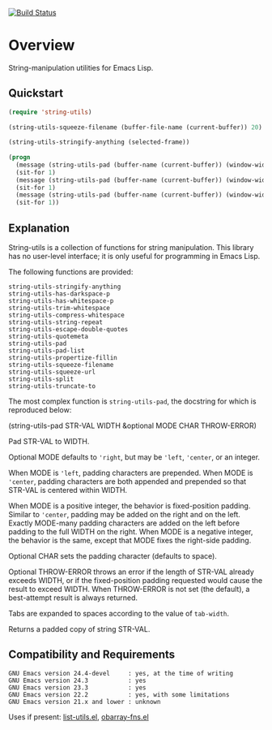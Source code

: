 [![Build Status](https://secure.travis-ci.org/rolandwalker/string-utils.png?branch=master)](http://travis-ci.org/rolandwalker/string-utils)

Overview
========

String-manipulation utilities for Emacs Lisp.

Quickstart
----------

```lisp
(require 'string-utils)
 
(string-utils-squeeze-filename (buffer-file-name (current-buffer)) 20)
 
(string-utils-stringify-anything (selected-frame))
 
(progn
  (message (string-utils-pad (buffer-name (current-buffer)) (window-width) 'right))
  (sit-for 1)
  (message (string-utils-pad (buffer-name (current-buffer)) (window-width) 'center))
  (sit-for 1)
  (message (string-utils-pad (buffer-name (current-buffer)) (window-width) 'left))
  (sit-for 1))
```

Explanation
-----------

String-utils is a collection of functions for string manipulation.
This library has no user-level interface; it is only useful
for programming in Emacs Lisp.

The following functions are provided:

	string-utils-stringify-anything
	string-utils-has-darkspace-p
	string-utils-has-whitespace-p
	string-utils-trim-whitespace
	string-utils-compress-whitespace
	string-utils-string-repeat
	string-utils-escape-double-quotes
	string-utils-quotemeta
	string-utils-pad
	string-utils-pad-list
	string-utils-propertize-fillin
	string-utils-squeeze-filename
	string-utils-squeeze-url
	string-utils-split
	string-utils-truncate-to

The most complex function is `string-utils-pad`, the docstring
for which is reproduced below:

(string-utils-pad STR-VAL WIDTH &optional MODE CHAR THROW-ERROR)

Pad STR-VAL to WIDTH.

Optional MODE defaults to `'right`, but may be `'left`, `'center`, or
an integer.

When MODE is `'left`, padding characters are prepended.  When MODE
is `'center`, padding characters are both appended and prepended so
that STR-VAL is centered within WIDTH.

When MODE is a positive integer, the behavior is fixed-position
padding.  Similar to `'center`, padding may be added on the right
and on the left.  Exactly MODE-many padding characters are
added on the left before padding to the full WIDTH on the right.
When MODE is a negative integer, the behavior is the same, except
that MODE fixes the right-side padding.

Optional CHAR sets the padding character (defaults to space).

Optional THROW-ERROR throws an error if the length of STR-VAL
already exceeds WIDTH, or if the fixed-position padding requested
would cause the result to exceed WIDTH.  When THROW-ERROR is not
set (the default), a best-attempt result is always returned.

Tabs are expanded to spaces according to the value of
`tab-width`.

Returns a padded copy of string STR-VAL.

Compatibility and Requirements
------------------------------

	GNU Emacs version 24.4-devel     : yes, at the time of writing
	GNU Emacs version 24.3           : yes
	GNU Emacs version 23.3           : yes
	GNU Emacs version 22.2           : yes, with some limitations
	GNU Emacs version 21.x and lower : unknown

Uses if present: [list-utils.el](http://github.com/rolandwalker/list-utils), [obarray-fns.el](http://www.splode.com/~friedman/software/emacs-lisp/src/obarray-fns.el)
